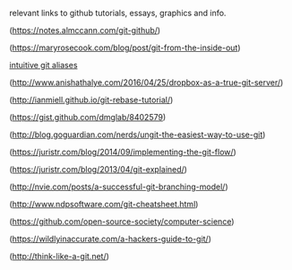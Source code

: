 relevant links to github tutorials, essays, graphics and info. 


(https://notes.almccann.com/git-github/)

(https://maryrosecook.com/blog/post/git-from-the-inside-out)

[intuitive git aliases](http://gggritso.com/human-git-aliases)

(http://www.anishathalye.com/2016/04/25/dropbox-as-a-true-git-server/)

(http://ianmiell.github.io/git-rebase-tutorial/)

(https://gist.github.com/dmglab/8402579)

(http://blog.goguardian.com/nerds/ungit-the-easiest-way-to-use-git)

(https://juristr.com/blog/2014/09/implementing-the-git-flow/)

(https://juristr.com/blog/2013/04/git-explained/)

(http://nvie.com/posts/a-successful-git-branching-model/)

(http://www.ndpsoftware.com/git-cheatsheet.html)

(https://github.com/open-source-society/computer-science)

(https://wildlyinaccurate.com/a-hackers-guide-to-git/)

(http://think-like-a-git.net/)




